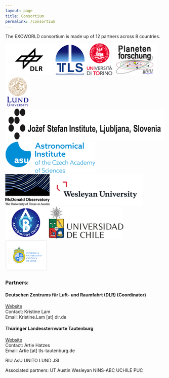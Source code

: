 ```yaml
---
layout: page
title: Consortium
permalink: /consortium
---
```

<head>
<link href="../style.css" rel="stylesheet" type="text/css" />
</head>


The EXOWORLD consortium is made up of 12 partners across 8 countries.

<div class="wrapper">
  <img src="/assets/img/dlr-logo.jpeg" alt="DLR logo" height="100">
  <img src="/assets/img/tautenburg-logo.png" alt="Tautenburg logo" height="100">
  <img src="/assets/img/torino-logo.svg" alt="Torino logo" height="100">
  <img src="/assets/img/riuuk-logo.jpeg" alt="Torino logo" height="100">
  <img src="/assets/img/lund-logo.png" alt="Torino logo" height="100">
  <img src="/assets/img/JSI-logo.jpeg" alt="Torino logo" height="100">
  <img src="/assets/img/asu-logo.png" alt="Torino logo" height="100">
</div>

<div class="wrapper">
  <img src="/assets/img/mcd-texas-logo.png" alt="DLR logo" height="100">
  <img src="/assets/img/wesleyan-logo.jpeg" alt="Torino logo" height="100">
  <img src="/assets/img/nins-abc-logo.png" alt="Torino logo" height="100">
  <img src="/assets/img/uochile-logo.jpeg" alt="Torino logo" height="100">
  <img src="/assets/img/puc-logo.png" alt="Torino logo" height="100">
</div>



<h3>Partners:</h3>

<h4><b>Deutschen Zentrums für Luft- und Raumfahrt (DLR) (Coordinator)</b></h4>
<a href="https://www.dlr.de/pf/desktopdefault.aspx/tabid-179/">Website</a>
<br> 
Contact: Kristine Lam
<br>
Email: Kristine.Lam [at] dlr.de

<h4><b>Thüringer Landessternwarte Tautenburg</b></h4>
<a href="http://www.tls-tautenburg.de/TLS/index.php?id=2&L=1">Website</a>
<br>
Contact: Artie Hatzes
<br>
Email: Artie [at] tls-tautenburg.de


RIU
AsU
UNITO
LUND
JSI

Associated partners:
UT Austin
Wesleyan
NINS-ABC
UCHILE
PUC
